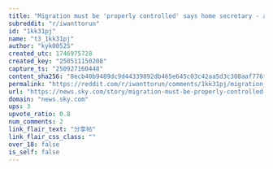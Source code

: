 ```yaml
---
title: "Migration must be 'properly controlled' says home secretary - as sweeping reforms unveiled"
subreddit: "r/iwanttorun"
id: "1kk31pj"
name: "t3_1kk31pj"
author: "kyk00525"
created_utc: 1746975728
created_key: "250511150208"
capture_ts: "250927160448"
content_sha256: "8ecb40b9489dc9d44339892db465e645c03c42aa5d3c308aaf776f1e7172b1d7"
permalink: "https://reddit.com/r/iwanttorun/comments/1kk31pj/migration_must_be_properly_controlled_says_home/"
url: "https://news.sky.com/story/migration-must-be-properly-controlled-says-home-secretary-as-sweeping-reforms-unveiled-13365054"
domain: "news.sky.com"
ups: 3
upvote_ratio: 0.8
num_comments: 2
link_flair_text: "分享帖"
link_flair_css_class: ""
over_18: false
is_self: false
---
```


